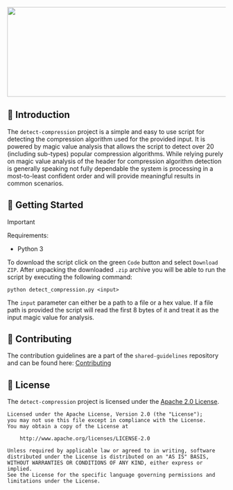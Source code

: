 <p align="center">  
    <img src="https://tools.etdon.com/placeholder-image/generate?width=830&height=207&background-color=393E41,1E2019,D3D0CB,1E2019&text=detect-compression&text-color=FFFFFF" width=830 height=207>    
</p>

## 🔰 Introduction

The `detect-compression` project is a simple and easy to use script for detecting the compression algorithm used for the provided input.
It is powered by magic value analysis that allows the script to detect over 20 (including sub-types) popular compression algorithms.
While relying purely on magic value analysis of the header for compression algorithm detection is generally speaking not fully dependable
the system is processing in a most-to-least confident order and will provide meaningful results in common scenarios.

## 🚀 Getting Started

> [!IMPORTANT]
> Requirements:
> - Python 3

To download the script click on the green `Code` button and select `Download ZIP`. After unpacking the downloaded `.zip` archive you
will be able to run the script by executing the following command:
```
python detect_compression.py <input>
```
The `input` parameter can either be a path to a file or a hex value. If a file path is provided the script will read the first 8 bytes of it and treat it as the input magic value for analysis.

## 🫴 Contributing
The contribution guidelines are a part of the `shared-guidelines` repository and can be found here: [Contributing][contributing]

## 📄 License
The `detect-compression` project is licensed under the [Apache 2.0 License][license].
```
Licensed under the Apache License, Version 2.0 (the "License");
you may not use this file except in compliance with the License.
You may obtain a copy of the License at

    http://www.apache.org/licenses/LICENSE-2.0

Unless required by applicable law or agreed to in writing, software
distributed under the License is distributed on an "AS IS" BASIS,
WITHOUT WARRANTIES OR CONDITIONS OF ANY KIND, either express or implied.
See the License for the specific language governing permissions and
limitations under the License.
```

[contributing]: https://github.com/etdon/shared-guidelines/blob/main/CONTRIBUTING.md
[license]: https://github.com/etdon/detect-compression/blob/master/LICENSE
